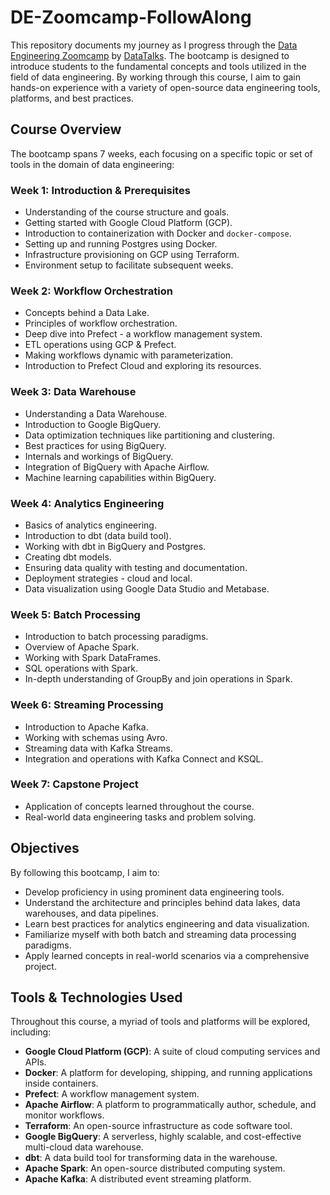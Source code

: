 # DE-Zoomcamp-FollowAlong

This repository documents my journey as I progress through the [Data Engineering Zoomcamp](https://github.com/DataTalksClub/data-engineering-zoomcamp) by [DataTalks](https://datatalks.club/). The bootcamp is designed to introduce students to the fundamental concepts and tools utilized in the field of data engineering. By working through this course, I aim to gain hands-on experience with a variety of open-source data engineering tools, platforms, and best practices.

## Course Overview

The bootcamp spans 7 weeks, each focusing on a specific topic or set of tools in the domain of data engineering:

### Week 1: Introduction & Prerequisites

- Understanding of the course structure and goals.
- Getting started with Google Cloud Platform (GCP).
- Introduction to containerization with Docker and `docker-compose`.
- Setting up and running Postgres using Docker.
- Infrastructure provisioning on GCP using Terraform.
- Environment setup to facilitate subsequent weeks.

### Week 2: Workflow Orchestration

- Concepts behind a Data Lake.
- Principles of workflow orchestration.
- Deep dive into Prefect - a workflow management system.
- ETL operations using GCP & Prefect.
- Making workflows dynamic with parameterization.
- Introduction to Prefect Cloud and exploring its resources.

### Week 3: Data Warehouse

- Understanding a Data Warehouse.
- Introduction to Google BigQuery.
- Data optimization techniques like partitioning and clustering.
- Best practices for using BigQuery.
- Internals and workings of BigQuery.
- Integration of BigQuery with Apache Airflow.
- Machine learning capabilities within BigQuery.

### Week 4: Analytics Engineering

- Basics of analytics engineering.
- Introduction to dbt (data build tool).
- Working with dbt in BigQuery and Postgres.
- Creating dbt models.
- Ensuring data quality with testing and documentation.
- Deployment strategies - cloud and local.
- Data visualization using Google Data Studio and Metabase.

### Week 5: Batch Processing

- Introduction to batch processing paradigms.
- Overview of Apache Spark.
- Working with Spark DataFrames.
- SQL operations with Spark.
- In-depth understanding of GroupBy and join operations in Spark.

### Week 6: Streaming Processing

- Introduction to Apache Kafka.
- Working with schemas using Avro.
- Streaming data with Kafka Streams.
- Integration and operations with Kafka Connect and KSQL.

### Week 7: Capstone Project

- Application of concepts learned throughout the course.
- Real-world data engineering tasks and problem solving.

## Objectives

By following this bootcamp, I aim to:

- Develop proficiency in using prominent data engineering tools.
- Understand the architecture and principles behind data lakes, data warehouses, and data pipelines.
- Learn best practices for analytics engineering and data visualization.
- Familiarize myself with both batch and streaming data processing paradigms.
- Apply learned concepts in real-world scenarios via a comprehensive project.

## Tools & Technologies Used

Throughout this course, a myriad of tools and platforms will be explored, including:

- **Google Cloud Platform (GCP)**: A suite of cloud computing services and APIs.
- **Docker**: A platform for developing, shipping, and running applications inside containers.
- **Prefect**: A workflow management system.
- **Apache Airflow**: A platform to programmatically author, schedule, and monitor workflows.
- **Terraform**: An open-source infrastructure as code software tool.
- **Google BigQuery**: A serverless, highly scalable, and cost-effective multi-cloud data warehouse.
- **dbt**: A data build tool for transforming data in the warehouse.
- **Apache Spark**: An open-source distributed computing system.
- **Apache Kafka**: A distributed event streaming platform.
